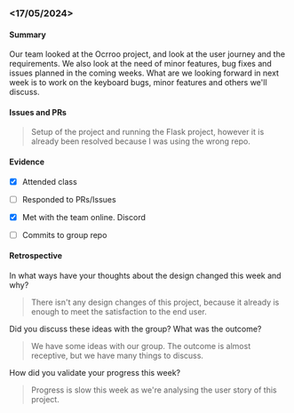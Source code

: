 ### <17/05/2024>
#### Summary
Our team looked at the Ocrroo project, and look at the user journey and the requirements. We also look at the need of minor features, bug fixes and issues planned in the coming weeks. What are we looking forward in next week is to work on the keyboard bugs, minor features and others we'll discuss. 


#### Issues and PRs
> Setup of the project and running the Flask project, however it is already been resolved because I was using the wrong repo.

#### Evidence
- [x] Attended class
- [ ] Responded to PRs/Issues
- [x] Met with the team online. Discord
- [ ] Commits to group repo


#### Retrospective

In what ways have your thoughts about the design changed this week and why?
> There isn't any design changes of this project, because it already is enough to meet the satisfaction to the end user. 

Did you discuss these ideas with the group? What was the outcome?
> We have some ideas with our group. The outcome is almost receptive, but we have many things to discuss.

How did you validate your progress this week?
> Progress is slow this week as we're analysing the user story of this project. 



